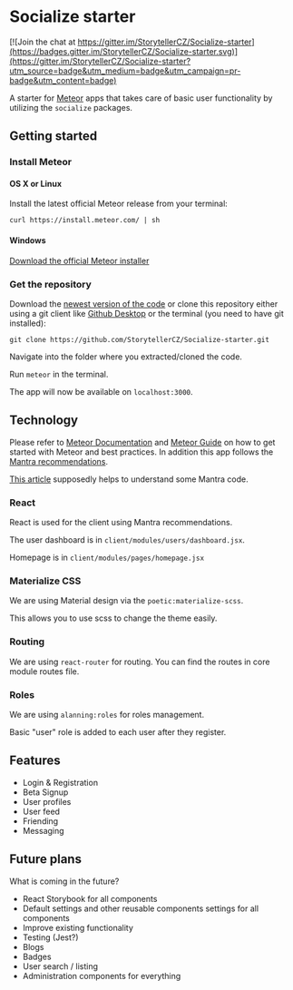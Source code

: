 # Socialize starter

[![Join the chat at https://gitter.im/StorytellerCZ/Socialize-starter](https://badges.gitter.im/StorytellerCZ/Socialize-starter.svg)](https://gitter.im/StorytellerCZ/Socialize-starter?utm_source=badge&utm_medium=badge&utm_campaign=pr-badge&utm_content=badge)

A starter for [Meteor](https://www.meteor.com/) apps that takes care of basic
user functionality by utilizing the `socialize` packages.

## Getting started

### Install Meteor

#### OS X or Linux

Install the latest official Meteor release from your terminal:

`curl https://install.meteor.com/ | sh`

#### Windows

[Download the official Meteor installer](https://install.meteor.com/windows)

### Get the repository

Download the [newest version of the code](https://github.com/StorytellerCZ/Socialize-starter/releases)
or clone this repository either using a git client like [Github Desktop](https://desktop.github.com/)
or the terminal (you need to have git installed):

`git clone https://github.com/StorytellerCZ/Socialize-starter.git`

Navigate into the folder where you extracted/cloned the code.

Run `meteor` in the terminal.

The app will now be available on `localhost:3000`.

## Technology

Please refer to [Meteor Documentation](http://docs.meteor.com/#/full/) and [Meteor Guide](http://guide.meteor.com/)
on how to get started with Meteor and best practices. In addition this app follows the [Mantra recommendations](https://github.com/kadirahq/mantra).

[This article](http://tech.myemma.com/iifes-javascript-control-variable-scope/) supposedly helps to understand some Mantra code.

### React

React is used for the client using Mantra recommendations.

The user dashboard is in `client/modules/users/dashboard.jsx`.

Homepage is in `client/modules/pages/homepage.jsx`

### Materialize CSS

We are using Material design via the `poetic:materialize-scss`.

This allows you to use scss to change the theme easily.

### Routing

We are using `react-router` for routing.
You can find the routes in core module routes file.

### Roles

We are using `alanning:roles` for roles management.

Basic "user" role is added to each user after they register.

## Features

*   Login & Registration
*   Beta Signup
*   User profiles
*   User feed
*   Friending
*   Messaging

## Future plans

What is coming in the future?

*   React Storybook for all components
*   Default settings and other reusable components settings for all components
*   Improve existing functionality
*   Testing (Jest?)
*   Blogs
*   Badges
*   User search / listing
*   Administration components for everything
